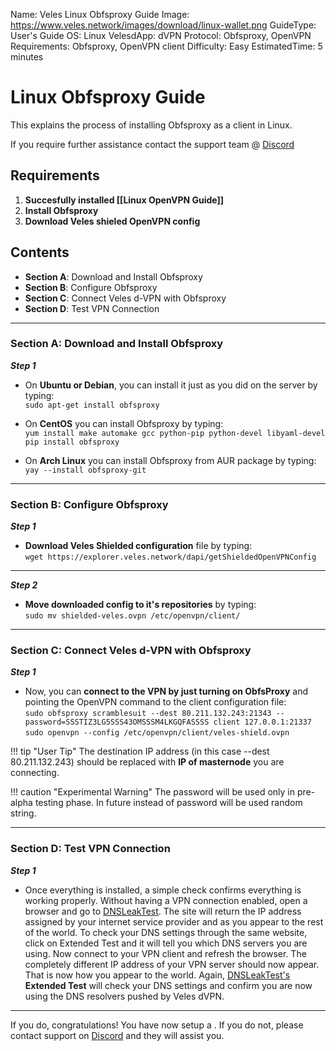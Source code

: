 Name:               Veles Linux Obfsproxy Guide
Image:              https://www.veles.network/images/download/linux-wallet.png
GuideType:          User's Guide
OS:                 Linux
VelesdApp:          dVPN
Protocol:           Obfsproxy, OpenVPN
Requirements:       Obfsproxy, OpenVPN client
Difficulty:         Easy
EstimatedTime:      5 minutes

# Linux Obfsproxy Guide
This explains the process of installing Obfsproxy as a client in Linux.

If you require further assistance contact the support team @ [Discord](https://discord.gg/P528fGg)

## Requirements
1) **Succesfully installed [[Linux OpenVPN Guide]]**  
2) **Install Obfsproxy**  
3) **Download Veles shieled OpenVPN config**  

## Contents
* **Section A**: Download and Install Obfsproxy
* **Section B**: Configure Obfsproxy
* **Section C**: Connect Veles d-VPN with Obfsproxy
* **Section D**: Test VPN Connection
***

### Section A: Download and Install Obfsproxy

***Step 1***  

* On **Ubuntu or Debian**, you can install it just as you did on the server by typing:  
`sudo apt-get install obfsproxy`  

* On **CentOS** you can install Obfsproxy by typing:  
`yum install make automake gcc python-pip python-devel libyaml-devel`  
`pip install obfsproxy`    

* On **Arch Linux** you can install Obfsproxy from AUR package by typing:    
`yay --install obfsproxy-git`  

***

### Section B: Configure Obfsproxy

***Step 1***  

* **Download Veles Shielded configuration** file by typing:    
`wget https://explorer.veles.network/dapi/getShieldedOpenVPNConfig` 

***
  
***Step 2***  

* **Move downloaded config to it's repositories** by typing:    
`sudo mv shielded-veles.ovpn /etc/openvpn/client/`

***

### Section C: Connect Veles d-VPN with Obfsproxy

***Step 1***  

* Now, you can **connect to the VPN by just turning on ObfsProxy** and pointing the OpenVPN command to the client configuration file:  
`sudo obfsproxy scramblesuit --dest 80.211.132.243:21343 --password=SSSTIZ3LG5SSS43OMSSSM4LKGQFASSSS client 127.0.0.1:21337`    
`sudo openvpn --config /etc/openvpn/client/veles-shield.ovpn`  

!!! tip "User Tip"
	The destination IP address (in this case --dest 80.211.132.243) should be replaced with **IP of masternode** you are connecting.  

!!! caution "Experimental Warning"
	The password will be used only in pre-alpha testing phase. In future instead of password will be used random string.  

***
   
### Section D: Test VPN Connection

***Step 1***  

* Once everything is installed, a simple check confirms everything is working properly. Without having a VPN connection enabled, open a browser and go to [DNSLeakTest](https://www.dnsleaktest.com/).
The site will return the IP address assigned by your internet service provider and as you appear to the rest of the world. To check your DNS settings through the same website, click on Extended Test and it will tell you which DNS servers you are using.
Now connect to your VPN client and refresh the browser. The completely different IP address of your VPN server should now appear. That is now how you appear to the world. Again, [DNSLeakTest's](https://www.dnsleaktest.com/) **Extended Test** will check your DNS settings and confirm you are now using the DNS resolvers pushed by Veles dVPN.

***

If you do, congratulations! You have now setup a . If you do not, please contact support on [Discord](https://discord.gg/P528fGg) and they will assist you.  
